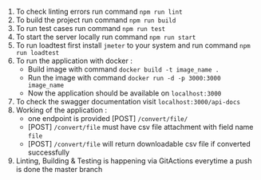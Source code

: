 1. To check linting errors run command `npm run lint`
2. To build the project run command `npm run build`
3. To run test cases run command `npm run test`
4. To start the server locally run command `npm run start`
5. To run loadtest first install `jmeter` to your system 
   and run command `npm run loadtest`
6. To run the application with docker :
    - Build image with command `docker build -t image_name .`
    - Run the image with command `docker run -d -p 3000:3000 image_name`
    - Now the application should be available on `localhost:3000`
7. To check the swagger documentation visit `localhost:3000/api-docs`
8. Working of the application :
    - one endpoint is provided [POST] `/convert/file/`
    - [POST] `/convert/file` must have csv file attachment with field name `file`
    - [POST] `/convert/file` will return downloadable csv file if converted successfully
9. Linting, Building & Testing is happening via GitActions 
   everytime a push is done the master branch
